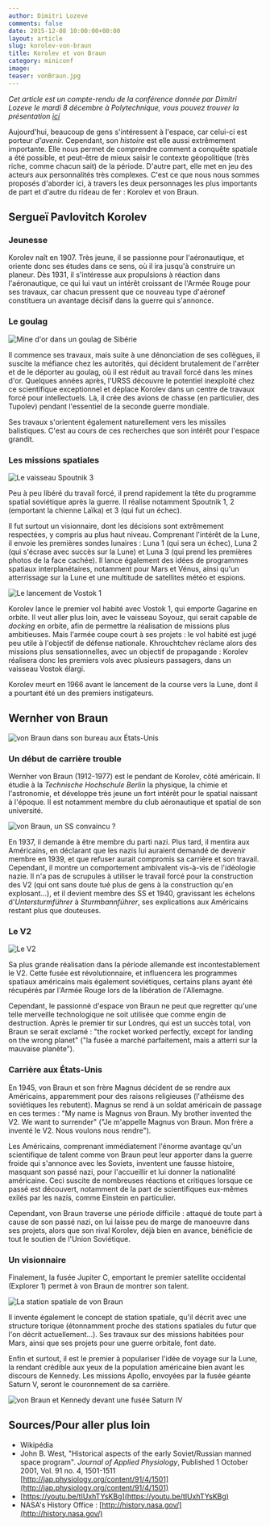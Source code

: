 ```yaml
---
author: Dimitri Lozeve
comments: false
date: 2015-12-08 10:00:00+00:00
layout: article
slug: korolev-von-braun
title: Korolev et von Braun
category: miniconf
image:
teaser: vonBraun.jpg
---
```


*Cet article est un compte-rendu de la conférence donnée par Dimitri Lozeve le mardi 8 décembre à Polytechnique, vous pouvez trouver la présentation [ici](/images/korolevVonBraun.pdf)*

Aujourd'hui, beaucoup de gens s'intéressent à l'espace, car celui-ci est porteur *d'avenir.* Cependant, son *histoire* est elle aussi extrêmement importante. Elle nous permet de comprendre comment a conquête spatiale a été possible, et peut-être de mieux saisir le contexte géopolitique (très riche, comme chacun sait) de la période. D'autre part, elle met en jeu des acteurs aux personnalités très complexes. C'est ce que nous nous sommes proposés d'aborder ici, à travers les deux personnages les plus importants de part et d'autre du rideau de fer : Korolev et von Braun.

## Sergueï Pavlovitch Korolev

### Jeunesse

Korolev naît en 1907. Très jeune, il se passionne pour l'aéronautique, et oriente donc ses études dans ce sens, où il ira jusqu'à construire un planeur. Dès 1931, il s'intéresse aux propulsions à réaction dans l'aéronautique, ce qui lui vaut un intérêt croissant de l'Armée Rouge pour ses travaux, car chacun pressent que ce nouveau type d'aéronef constituera un avantage décisif dans la guerre qui s'annonce.

### Le goulag

![Mine d'or dans un goulag de Sibérie](images/goulag.JPG "Travail forcé dans les mines d'or de Sibérie")

Il commence ses travaux, mais suite à une dénonciation de ses collègues, il suscite la méfiance chez les autorités, qui décident brutalement de l'arrêter et de le déporter au goulag, où il est réduit au travail forcé dans les mines d'or. Quelques années après, l'URSS découvre le potentiel inexploité chez ce scientifique exceptionnel et déplace Korolev dans un centre de travaux forcé pour intellectuels. Là, il crée des avions de chasse (en particulier, des Tupolev) pendant l'essentiel de la seconde guerre mondiale.

Ses travaux s'orientent également naturellement vers les missiles balistiques. C'est au cours de ces recherches que son intérêt pour l'espace grandit.

### Les missions spatiales

![Le vaisseau Spoutnik 3](images/sputnik3.jpg "Le vaisseau Spoutnik 3")

Peu à peu libéré du travail forcé, il prend rapidement la tête du programme spatial soviétique après la guerre. Il réalise notamment Spoutnik 1, 2 (emportant la chienne Laïka) et 3 (qui fut un échec).

Il fut surtout un visionnaire, dont les décisions sont extrêmement respectées, y compris au plus haut niveau. Comprenant l'intérêt de la Lune, il envoie les premières sondes lunaires : Luna 1 (qui sera un échec), Luna 2 (qui s'écrase avec succès sur la Lune) et Luna 3 (qui prend les premières photos de la face cachée). Il lance également des idées de programmes spatiaux interplanétaires, notamment pour Mars et Vénus, ainsi qu'un atterrissage sur la Lune et une multitude de satellites météo et espions.

![Le lancement de Vostok 1](images/vostok.jpg "Le lancement de Vostok 1")

Korolev lance le premier vol habité avec Vostok 1, qui emporte Gagarine en orbite. Il veut aller plus loin, avec le vaisseau Soyouz, qui serait capable de *docking* en orbite, afin de permettre la réalisation de missions plus ambitieuses. Mais l'armée coupe court à ses projets : le vol habité est jugé peu utile à l'objectif de défense nationale. Khrouchtchev réclame alors des missions plus sensationnelles, avec un objectif de propagande : Korolev réalisera donc les premiers vols avec plusieurs passagers, dans un vaisseau Vostok élargi.

Korolev meurt en 1966 avant le lancement de la course vers la Lune, dont il a pourtant été un des premiers instigateurs. 

## Wernher von Braun

![von Braun dans son bureau aux États-Unis](images/vonBraun.jpg "von Braun dans son bureau")

### Un début de carrière trouble

Wernher von Braun (1912-1977) est le pendant de Korolev, côté américain. Il étudie à la *Technische Hochschule Berlin* la physique, la chimie et l'astronomie, et développe très jeune un fort intérêt pour le spatial naissant à l'époque. Il est notamment membre du club aéronautique et spatial de son université. 

![von Braun, un SS convaincu ?](images/vonBraunSS.jpg "von Braun, un SS convaincu ?")

En 1937, il demande à être membre du parti nazi. Plus tard, il mentira aux Américains, en déclarant que les nazis lui auraient demandé de devenir membre en 1939, et que refuser aurait compromis sa carrière et son travail. Cependant, il montre un comportement ambivalent vis-à-vis de l'idéologie nazie. Il n'a pas de scrupules à utiliser le travail forcé pour la construction des V2 (qui ont sans doute tué plus de gens à la construction qu'en explosant...), et il devient membre des SS et 1940, gravissant les échelons d'*Untersturmführer* à *Sturmbannführer*, ses explications aux Américains restant plus que douteuses.

### Le V2

![Le V2](images/v22.jpg "Le V2")

Sa plus grande réalisation dans la période allemande est incontestablement le V2. Cette fusée est révolutionnaire, et influencera les programmes spatiaux américains mais également soviétiques, certains plans ayant été récupérés par l'Armée Rouge lors de la libération de l'Allemagne. 

Cependant, le passionné d'espace von Braun ne peut que regretter qu'une telle merveille technologique ne soit utilisée que comme engin de destruction. Après le premier tir sur Londres, qui est un succès total, von Braun se serait exclamé : "the rocket worked perfectly, except for landing on the wrong planet" ("la fusée a marché parfaitement, mais a atterri sur la mauvaise planète").

### Carrière aux États-Unis

En 1945, von Braun et son frère Magnus décident de se rendre aux Américains, apparemment pour des raisons religieuses (l'athéisme des soviétiques les rebutent). Magnus se rend à un soldat américain de passage en ces termes : "My name is Magnus von Braun. My brother invented the V2. We want to surrender" ("Je m'appelle Magnus von Braun. Mon frère a inventé le V2. Nous voulons nous rendre").

Les Américains, comprenant immédiatement l'énorme avantage qu'un scientifique de talent comme von Braun peut leur apporter dans la guerre froide qui s'annonce avec les Soviets, inventent une fausse histoire, masquant son passé nazi, pour l'accueillir et lui donner la nationalité américaine. Ceci suscite de nombreuses réactions et critiques lorsque ce passé est découvert, notamment de la part de scientifiques eux-mêmes exilés par les nazis, comme Einstein en particulier.

Cependant, von Braun traverse une période difficile : attaqué de toute part à cause de son passé nazi, on lui laisse peu de marge de manoeuvre dans ses projets, alors que son rival Korolev, déjà bien en avance, bénéficie de tout le soutien de l'Union Soviétique. 

### Un visionnaire

Finalement, la fusée Jupiter C, emportant le premier satellite occidental (Explorer 1) permet à von Braun de montrer son talent.

![La station spatiale de von Braun](images/spaceStation.jpg "La station spatiale de von Braun")

Il invente également le concept de station spatiale, qu'il décrit avec une structure torique (étonnamment proche des stations spatiales du futur que l'on décrit actuellement...). Ses travaux sur des missions habitées pour Mars, ainsi que ses projets pour une guerre orbitale, font date.

Enfin et surtout, il est le premier à populariser l'idée de voyage sur la Lune, la rendant crédible aux yeux de la population américaine bien avant les discours de Kennedy. Les missions Apollo, envoyées par la fusée géante Saturn V, seront le couronnement de sa carrière. 

![von Braun et Kennedy devant une fusée Saturn IV](images/KennedyVonBraun.jpg "von Braun et Kennedy devant une fusée Saturn IV")

## Sources/Pour aller plus loin

- Wikipédia
- John B. West, "Historical aspects of the early Soviet/Russian manned space program". *Journal of Applied Physiology*, Published 1 October 2001, Vol. 91 no. 4, 1501-1511 [http://jap.physiology.org/content/91/4/1501](http://jap.physiology.org/content/91/4/1501)
- [https://youtu.be/tIUxhTYsKBg](https://youtu.be/tIUxhTYsKBg)
- NASA's History Office : [http://history.nasa.gov/](http://history.nasa.gov/)
